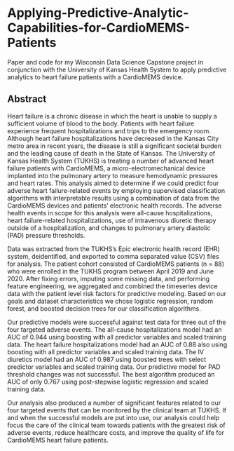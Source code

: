 # Applying-Predictive-Analytic-Capabilities-for-CardioMEMS-Patients
Paper and code for my Wisconsin Data Science Capstone project in conjunction with the University of Kansas Health System to apply predictive analytics to heart failure patients with a CardioMEMS device.

## Abstract
Heart failure is a chronic disease in which the heart is unable to supply a sufficient volume of blood to the body. Patients with heart failure experience frequent hospitalizations and trips to the emergency room. Although heart failure hospitalizations have decreased in the Kansas City metro area in recent years, the disease is still a significant societal burden and the leading cause of death in the State of Kansas. The University of Kansas Health System (TUKHS) is treating a number of advanced heart failure patients with CardioMEMS, a micro-electromechanical device implanted into the pulmonary artery to measure hemodynamic pressures and heart rates. This analysis aimed to determine if we could predict four adverse heart failure-related events by employing supervised classification algorithms with interpretable results using a combination of data from the CardioMEMS devices and patients’ electronic health records. The adverse health events in scope for this analysis were all-cause hospitalizations, heart failure-related hospitalizations, use of intravenous diuretic therapy outside of a hospitalization, and changes to pulmonary artery diastolic (PAD) pressure thresholds.  

Data was extracted from the TUKHS’s Epic electronic health record (EHR) system, deidentified, and exported to comma separated value (CSV) files for analysis. The patient cohort consisted of CardioMEMS patients (n = 88) who were enrolled in the TUKHS program between April 2019 and June 2020. After fixing errors, imputing some missing data, and performing feature engineering, we aggregated and combined the timeseries device data with the patient level risk factors for predictive modeling. Based on our goals and dataset characteristics we chose logistic regression, random forest, and boosted decision trees for our classification algorithms.  

Our predictive models were successful against test data for three out of the four targeted adverse events. The all-cause hospitalizations model had an AUC of 0.944 using boosting with all predictor variables and scaled training data. The heart failure hospitalizations model had an AUC of 0.88 also using boosting with all predictor variables and scaled training data. The IV diuretics model had an AUC of 0.987 using boosted trees with select predictor variables and scaled training data. Our predictive model for PAD threshold changes was not successful. The best algorithm produced an AUC of only 0.767 using post-stepwise logistic regression and scaled training data.  

Our analysis also produced a number of significant features related to our four targeted events that can be monitored by the clinical team at TUKHS. If and when the successful models are put into use, our analysis could help focus the care of the clinical team towards patients with the greatest risk of adverse events, reduce healthcare costs, and improve the quality of life for CardioMEMS heart failure patients.
